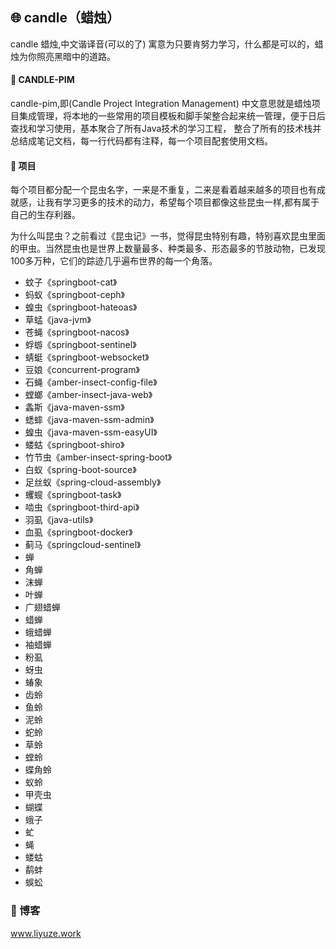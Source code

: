 ## 🌐 candle（蜡烛）

candle 蜡烛,中文谐译音(可以的了) 寓意为只要肯努力学习，什么都是可以的，蜡烛为你照亮黑暗中的道路。

#### 🔖 CANDLE-PIM 
  candle-pim,即(Candle Project Integration Management) 中文意思就是蜡烛项目集成管理，将本地的一些常用的项目模板和脚手架整合起来统一管理，便于日后查找和学习使用，基本聚合了所有Java技术的学习工程，
整合了所有的技术栈并总结成笔记文档，每一行代码都有注释，每一个项目配套使用文档。


#### 🌱 项目
  每个项目都分配一个昆虫名字，一来是不重复，二来是看着越来越多的项目也有成就感，让我有学习更多的技术的动力，希望每个项目都像这些昆虫一样,都有属于自己的生存利器。
 
  为什么叫昆虫？之前看过《昆虫记》一书，觉得昆虫特别有趣，特别喜欢昆虫里面的甲虫。当然昆虫也是世界上数量最多、种类最多、形态最多的节肢动物，已发现100多万种，它们的踪迹几乎遍布世界的每一个角落。

* 蚊子《springboot-cat》
* 蚂蚁《springboot-ceph》
* 蝗虫《springboot-hateoas》
* 草蜢《java-jvm》
* 苍蝇《springboot-nacos》
* 蜉蝣《springboot-sentinel》
* 蜻蜓《springboot-websocket》
* 豆娘《concurrent-program》
* 石蝇《amber-insect-config-file》
* 螳螂《amber-insect-java-web》
* 螽斯《java-maven-ssm》
* 蟋蟀《java-maven-ssm-admin》
* 蝗虫《java-maven-ssm-easyUI》
* 蝼蛄《springboot-shiro》
* 竹节虫《amber-insect-spring-boot》
* 白蚁《spring-boot-source》
* 足丝蚁《spring-cloud-assembly》
* 蠼螋《springboot-task》
* 啮虫《springboot-third-api》
* 羽虱《java-utils》
* 血虱《springboot-docker》
* 蓟马《springcloud-sentinel》
* 蝉
* 角蝉
* 沫蝉
* 叶蝉
* 广翅蜡蝉
* 蜡蝉
* 蛾蜡蝉
* 袖蜡蝉
* 粉虱
* 蚜虫
* 蝽象
* 齿蛉
* 鱼蛉
* 泥蛉
* 蛇蛉
* 草蛉
* 螳蛉
* 蝶角蛉
* 蚁蛉
* 甲壳虫
* 蝴蝶
* 蛾子
* 虻
* 蝇
* 蝼蛄
* 鹬蚌
* 蜈蚣


### 💚 博客

www.liyuze.work
